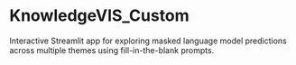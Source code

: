 # KnowledgeVIS_Custom
Interactive Streamlit app for exploring masked language model predictions across multiple themes using fill-in-the-blank prompts.
